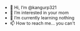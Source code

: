 - 👋 Hi, I’m @kangurp321
- 👀 I’m interested in your mom
- 🌱 I’m currently learning nothing
- 📫 How to reach me... you can't

<!---
kangurp321/kangurp321 is a ✨ special ✨ repository because its `README.md` (this file) appears on your GitHub profile.
You can click the Preview link to take a look at your changes.
--->
